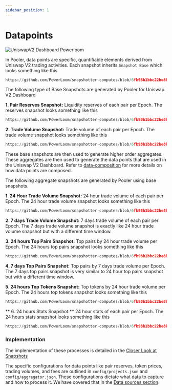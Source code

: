 ```yaml
---
sidebar_position: 1
---
```


# Datapoints

![UniswapV2 Dashboard Powerloom](/images/uniswapv2-dashboard-powerloom.png)

In Pooler, data points are specific, quantifiable elements derived from Uniswap V2 trading activities. 
Each snapshot inherits `Snapshot Base` which looks something like this
```python reference
https://github.com/PowerLoom/snapshotter-computes/blob/6fb98b1bbc22be8b5aba8bdc860004d35786f4df/utils/models/message_models.py#L9-L17
```

The following type of Base Snapshots are generated by Pooler for Uniswap V2 Dashboard

**1. Pair Reserves Snapshot:** Liquidity reserves of each pair per Epoch. The reserves snapshot looks something like this
```python reference
https://github.com/PowerLoom/snapshotter-computes/blob/6fb98b1bbc22be8b5aba8bdc860004d35786f4df/utils/models/message_models.py#L20-L32
```
**2. Trade Volume Snapshot:** Trade volume of each pair per Epoch. The trade volume snapshot looks something like this
```python reference
https://github.com/PowerLoom/snapshotter-computes/blob/6fb98b1bbc22be8b5aba8bdc860004d35786f4df/utils/models/message_models.py#L40-L54

```

These base snapshots are then used to generate higher order aggregates. These aggregates are then used to generate the data points that are used in the Uniswap V2 Dashboard. Refer to [data-composition](/docs/protocol/data-composition) for more details on how data points are composed.

The following aggregate snapshots are generated by Pooler using base snapshots.

**1. 24 Hour Trade Volume Snapshot:** 24 hour trade volume of each pair per Epoch. The 24 hour trade volume snapshot looks something like this
```python reference
https://github.com/PowerLoom/snapshotter-computes/blob/6fb98b1bbc22be8b5aba8bdc860004d35786f4df/utils/models/message_models.py#L57-L64
```

**2. 7 days Trade Volume Snapshot:** 7 days trade volume of each pair per Epoch. The 7 days trade volume snapshot is exactly like 24 hour trade volume snapshot but with a different time window. 

**3. 24 hours Top Pairs Snapshot:** Top pairs by 24 hour trade volume per Epoch. The 24 hours top pairs snapshot looks something like this
```python reference
https://github.com/PowerLoom/snapshotter-computes/blob/6fb98b1bbc22be8b5aba8bdc860004d35786f4df/utils/models/message_models.py#L83-L93
```
**4. 7 days Top Pairs Snapshot:** Top pairs by 7 days trade volume per Epoch. The 7 days top pairs snapshot is very similar to 24 hour top pairs snapshot but with a different time window.

**5. 24 hours Top Tokens Snapshot:** Top tokens by 24 hour trade volume per Epoch. The 24 hours top tokens snapshot looks something like this
```python reference
https://github.com/PowerLoom/snapshotter-computes/blob/6fb98b1bbc22be8b5aba8bdc860004d35786f4df/utils/models/message_models.py#L67-L80
```

** 6. 24 hours Stats Snapshot:** 24 hour stats of each pair per Epoch. The 24 hours stats snapshot looks something like this
```python reference
https://github.com/PowerLoom/snapshotter-computes/blob/6fb98b1bbc22be8b5aba8bdc860004d35786f4df/utils/models/message_models.py#L108-L115
```

### Implementation

The implementation of these processes is detailed in the [Closer Look at Snapshots](/docs/build-with-powerloom/use-cases/existing-implementations/uniswapv2-dashboard/closer-look-at-snapshots.md)


The specific configurations for data points like pair reserves, token prices, trading volumes, and fees are outlined in `config/projects.json` and `config/aggregator.json`. These configurations dictate what data to capture and how to process it. We have covered that in the [Data sources section](/docs/protocol/data-sources).

